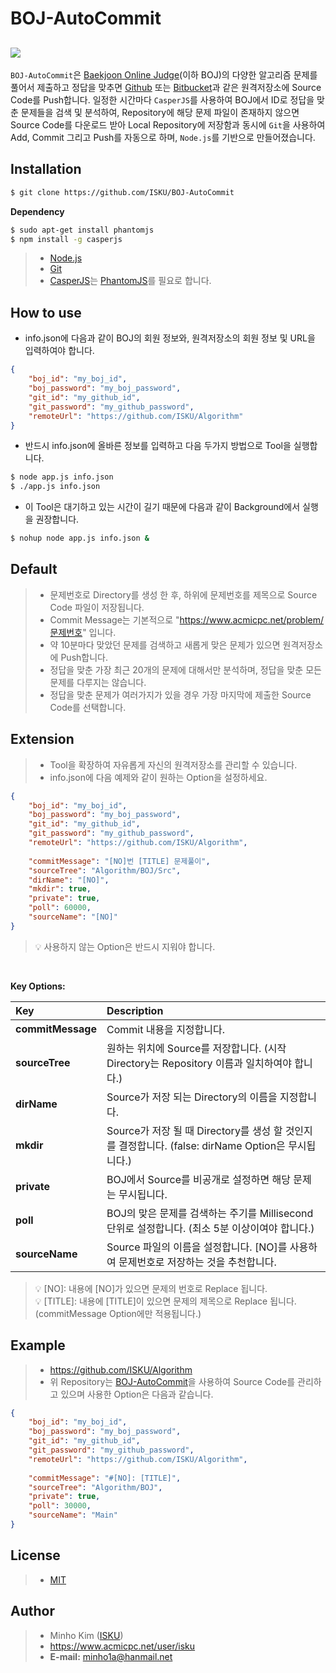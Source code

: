 ﻿BOJ-AutoCommit
==========
[![](https://d2gd6pc034wcta.cloudfront.net/images/logo.png)](https://www.acmicpc.net)
----------
 `BOJ-AutoCommit`은 [Baekjoon Online Judge](https://www.acmicpc.net)(이하 BOJ)의 다양한 알고리즘 문제를 풀어서 제출하고 정답을 맞추면 [Github](https://github.com) 또는 [Bitbucket](https://bitbucket.org)과 같은 원격저장소에 Source Code를 Push합니다. 일정한 시간마다 `CasperJS`를 사용하여 BOJ에서 ID로 정답을 맞춘 문제들을 검색 및 분석하여, Repository에 해당 문제 파일이 존재하지 않으면 Source Code를 다운로드 받아 Local Repository에 저장함과 동시에 `Git`을 사용하여 Add, Commit 그리고 Push를 자동으로 하며, `Node.js`를 기반으로 만들어졌습니다.

Installation
----------
``` bash
$ git clone https://github.com/ISKU/BOJ-AutoCommit
```

**Dependency**
``` bash
$ sudo apt-get install phantomjs
$ npm install -g casperjs
```

> - [Node.js](http://nodejs.org)
> - [Git](https://git-scm.com/)
> - [CasperJS](http://casperjs.org/)는 [PhantomJS](http://phantomjs.org/)를 필요로 합니다.

How to use
----------
- info.json에 다음과 같이 BOJ의 회원 정보와, 원격저장소의 회원 정보 및 URL을 입력하여야 합니다.
``` json
{
	"boj_id": "my_boj_id",
	"boj_password": "my_boj_password",
	"git_id": "my_github_id",
	"git_password": "my_github_password",
	"remoteUrl": "https://github.com/ISKU/Algorithm"
}
```

- 반드시 info.json에 올바른 정보를 입력하고 다음 두가지 방법으로 Tool을 실행합니다.
``` bash
$ node app.js info.json
$ ./app.js info.json
```

- 이 Tool은 대기하고 있는 시간이 길기 때문에 다음과 같이 Background에서 실행을 권장합니다.
``` bash
$ nohup node app.js info.json &
```

Default
----------
> - 문제번호로 Directory를 생성 한 후, 하위에 문제번호를 제목으로 Source Code 파일이 저장됩니다.
> - Commit Message는 기본적으로 "https://www.acmicpc.net/problem/문제번호" 입니다.
> - 약 10분마다 맞았던 문제를 검색하고 새롭게 맞은 문제가 있으면 원격저장소에 Push합니다.
> - 정답을 맞춘 가장 최근 20개의 문제에 대해서만 분석하며, 정답을 맞춘 모든 문제를 다루지는 않습니다.
> - 정답을 맞춘 문제가 여러가지가 있을 경우 가장 마지막에 제출한 Source Code를 선택합니다.

Extension
----------
> - Tool을 확장하여 자유롭게 자신의 원격저장소를 관리할 수 있습니다.
> - info.json에 다음 예제와 같이 원하는 Option을 설정하세요.

``` json
{
	"boj_id": "my_boj_id",
	"boj_password": "my_boj_password",
	"git_id": "my_github_id",
	"git_password": "my_github_password",
	"remoteUrl": "https://github.com/ISKU/Algorithm",
	
	"commitMessage": "[NO]번 [TITLE] 문제풀이",
	"sourceTree": "Algorithm/BOJ/Src",
	"dirName": "[NO]",
	"mkdir": true,
	"private": true,
	"poll": 60000,
	"sourceName": "[NO]"
}
```
> :bulb: 사용하지 않는 Option은 반드시 지워야 합니다.
<br>

**Key Options:**

| **Key**            | **Description**
|:-------------------|:-------------------------------------------------
| **commitMessage**  | Commit 내용을 지정합니다.
| **sourceTree**     | 원하는 위치에 Source를 저장합니다. (시작 Directory는 Repository 이름과 일치하여야 합니다.)
| **dirName**        | Source가 저장 되는 Directory의 이름을 지정합니다. 
| **mkdir**          | Source가 저장 될 때 Directory를 생성 할 것인지를 결정합니다. (false: dirName Option은 무시됩니다.)
| **private**        | BOJ에서 Source를 비공개로 설정하면 해당 문제는 무시됩니다.
| **poll**           | BOJ의 맞은 문제를 검색하는 주기를 Millisecond 단위로 설정합니다. (최소 5분 이상이여야 합니다.)
| **sourceName**     | Source 파일의 이름을 설정합니다. [NO]를 사용하여 문제번호로 저장하는 것을 추천합니다.

> :bulb: [NO]: 내용에 [NO]가 있으면 문제의 번호로 Replace 됩니다. <br>
> :bulb: [TITLE]: 내용에 [TITLE]이 있으면 문제의 제목으로 Replace 됩니다. (commitMessage Option에만 적용됩니다.)

Example
----------
> - https://github.com/ISKU/Algorithm
> - 위 Repository는 [BOJ-AutoCommit](https://github.com/ISKU/BOJ-AutoCommit)을 사용하여 Source Code를 관리하고 있으며 사용한 Option은 다음과 같습니다.

``` json
{
	"boj_id": "my_boj_id",
	"boj_password": "my_boj_password",
	"git_id": "my_github_id",
	"git_password": "my_github_password",
	"remoteUrl": "https://github.com/ISKU/Algorithm",
	
	"commitMessage": "#[NO]: [TITLE]",
	"sourceTree": "Algorithm/BOJ",
	"private": true,
	"poll": 30000,
	"sourceName": "Main"
}
```

License
----------
> - [MIT](LICENSE)

Author
----------
> - Minho Kim ([ISKU](https://github.com/ISKU))
> - https://www.acmicpc.net/user/isku
> - **E-mail:** minho1a@hanmail.net
